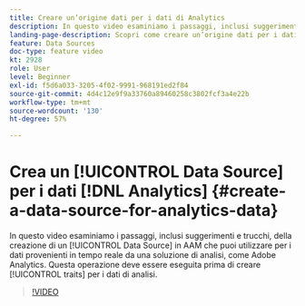 ```yaml
---
title: Creare un’origine dati per i dati di Analytics
description: In questo video esaminiamo i passaggi, inclusi suggerimenti e trucchi, della creazione di una sorgente dati in AAM che puoi utilizzare per i dati provenienti in tempo reale da una soluzione di analisi, ad esempio Adobe Analytics. Questa operazione deve essere eseguita prima di creare caratteristiche per i dati di analisi.
landing-page-description: Scopri come creare un’origine dati per i dati da ricevere in tempo reale da una soluzione di analisi, come Adobe Analytics. Esegui questa operazione prima di creare caratteristiche per i dati di analisi.
feature: Data Sources
doc-type: feature video
kt: 2928
role: User
level: Beginner
exl-id: f5d6a033-3205-4f02-9991-968191ed2f84
source-git-commit: 4d4c12e9f9a33760a89460258c3802fcf3a4e22b
workflow-type: tm+mt
source-wordcount: '130'
ht-degree: 57%

---
```


# Crea un [!UICONTROL Data Source] per i dati [!DNL Analytics] {#create-a-data-source-for-analytics-data}

In questo video esaminiamo i passaggi, inclusi suggerimenti e trucchi, della creazione di un [!UICONTROL Data Source] in AAM che puoi utilizzare per i dati provenienti in tempo reale da una soluzione di analisi, come Adobe Analytics. Questa operazione deve essere eseguita prima di creare [!UICONTROL traits] per i dati di analisi.

>[!VIDEO](https://video.tv.adobe.com/v/27329/?quality=12)
